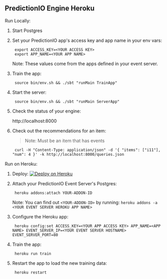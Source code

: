 PredictionIO Engine Heroku
--------------------------

Run Locally:

1. Start Postgres
1. Set your PredictionIO app's access key and app name in your env vars:

        export ACCESS_KEY=<YOUR ACCESS KEY>
        export APP_NAME=<YOUR APP NAME>

    Note: These values come from the apps defined in your event server.

1. Train the app:

        source bin/env.sh && ./sbt "runMain TrainApp"

1. Start the server:

        source bin/env.sh && ./sbt "runMain ServerApp"

1. Check the status of your engine:

    http://localhost:8000

1. Check out the recommendations for an item:

    > Note: Must be an item that has events

        curl -H "Content-Type: application/json" -d '{ "items": ["i11"], "num": 4 }' -k http://localhost:8000/queries.json


Run on Heroku:

1. Deploy: [![Deploy on Heroku](https://www.herokucdn.com/deploy/button.svg)](https://heroku.com/deploy)
1. Attach your PredictionIO Event Server's Postgres:

        heroku addons:attach YOUR-ADDON-ID

    Note: You can find out `<YOUR-ADDON-ID>` by running: `heroku addons -a <YOUR EVENT SERVER HEROKU APP NAME>`

1. Configure the Heroku app:

        heroku config:set ACCESS_KEY=<YOUR APP ACCESS KEY> APP_NAME=<APP NAME> EVENT_SERVER_IP=<YOUR EVENT SERVER HOSTNAME> EVENT_SERVER_PORT=80

1. Train the app:

        heroku run train

1. Restart the app to load the new training data:

        heroku restart
